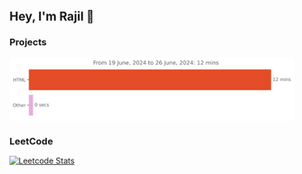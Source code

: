 ## Hey, I'm Rajil 👋

###  Projects
[![wakatime-stats](https://github.com/rajilsaj/rajilsaj/blob/main/images/stat.svg)](https://wakatime.com/@rajilsaj)

###  LeetCode
[![Leetcode Stats](https://leetcard.jacoblin.cool/sajila)](https://leetcode.com/sajila/)


